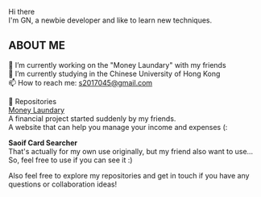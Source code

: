 Hi there \
I'm GN, a newbie developer and like to learn new techniques.

## ABOUT ME
🔭 I’m currently working on the "Money Laundary" with my friends \
🌱 I’m currently studying in the Chinese University of Hong Kong\
📫 How to reach me: s2017045@gmail.com  

📂 Repositories \
[Money Laundary](https://github.com/AvalonRuFae/MoneyLaundary) \
A financial project started suddenly by my friends. \
A website that can help you manage your income and expenses (:

**Saoif Card Searcher** \
That's actually for my own use originally, but my friend also want to use...\
So, feel free to use if you can see it :)

Also feel free to explore my repositories and get in touch if you have any questions or collaboration ideas!

<!--
**GN-ldft/GN-ldft** is a ✨ _special_ ✨ repository because its `README.md` (this file) appears on your GitHub profile.

Here are some ideas to get you started:

- 🔭 I’m currently working on ...
- 🌱 I’m currently learning ...
- 👯 I’m looking to collaborate on ...
- 🤔 I’m looking for help with ...
- 💬 Ask me about ...
- 📫 How to reach me: ...
- 😄 Pronouns: ...
- ⚡ Fun fact: ...
-->

